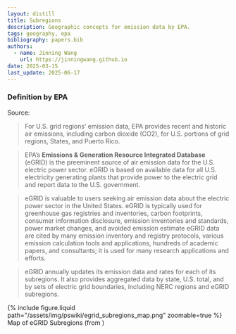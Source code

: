 ```yaml
---
layout: distill
title: Subregions
description: Geographic concepts for emission data by EPA.
tags: geography, epa
bibliography: papers.bib
authors:
  - name: Jinning Wang
    url: https://jinningwang.github.io
date: 2025-03-15
last_update: 2025-06-17
---
```


### Definition by EPA

Source: <d-cite key="epa2024gridregions"></d-cite>

> For U.S. grid regions’ emission data, EPA provides recent and historic air emissions, including carbon dioxide (CO2), for U.S. portions of grid regions, States, and Puerto Rico.

> EPA’s **Emissions & Generation Resource Integrated Database** (eGRID) is the preeminent source of air emission data for the U.S. electric power sector. eGRID is based on available data for all U.S. electricity generating plants that provide power to the electric grid and report data to the U.S. government.

> eGRID is valuable to users seeking air emission data about the electric power sector in the United States. eGRID is typically used for greenhouse gas registries and inventories, carbon footprints, consumer information disclosure, emission inventories and standards, power market changes, and avoided emission estimate eGRID data are cited by many emission inventory and registry protocols, various emission calculation tools and applications, hundreds of academic papers, and consultants; it is used for many research applications and efforts.

> eGRID annually updates its emission data and rates for each of its subregions. It also provides aggregated data by state, U.S. total, and by sets of electric grid boundaries, including NERC regions and eGRID subregions.

<div class="row mt-3">
    <div class="col-sm mt-3 mt-md-0">
        {% include figure.liquid
        path="/assets/img/pswiki/egrid_subregions_map.png"
        zoomable=true %}
        Map of eGRID Subregions (from <d-cite key="epa2024gridregions"></d-cite>)
    </div>
</div>

<br>
<br>
<br>
<br>
